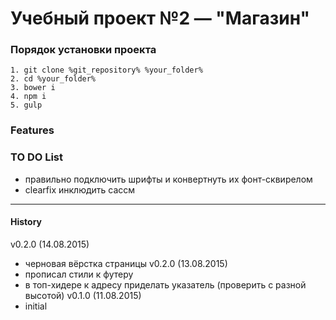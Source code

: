 # Учебный проект №2 — "Магазин"

### Порядок установки проекта

	1. git clone %git_repository% %your_folder%
	2. cd %your_folder%
	3. bower i
	4. npm i
	5. gulp

### Features ###

### TO DO List ###
* правильно подключить шрифты и конвертнуть их фонт-сквирелом
* clearfix инклюдить сассм

***

#### History ####
v0.2.0 (14.08.2015)
* черновая вёрстка страницы
v0.2.0 (13.08.2015)
* прописал стили к футеру
* в топ-хидере к адресу приделать указатель (проверить с разной высотой)
v0.1.0 (11.08.2015)
* initial